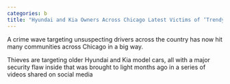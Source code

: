 ```yaml
---
categories: b
title: "Hyundai and Kia Owners Across Chicago Latest Victims of ‘Trendy Theft Wave"
---
```


A crime wave targeting unsuspecting drivers across the country has now hit many communities across Chicago in a big way.



Thieves are targeting older Hyundai and Kia model cars, all with a major security flaw inside that was brought to light months ago in a series of videos shared on social media